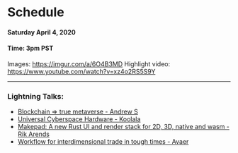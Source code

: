 # Schedule

#### Saturday April 4, 2020
#### **Time:** 3pm PST

Images: <https://imgur.com/a/6O4B3MD>
Highlight video: <https://www.youtube.com/watch?v=xz4o2RS5S9Y>

-------------------------------------------

### **Lightning Talks:**

- [Blockchain => true metaverse - Andrew S](https://youtu.be/I8c_mBX3TJo)
- [Universal Cyberspace Hardware - Koolala](https://youtu.be/UXbY4xIMMn0)
- [Makepad: A new Rust UI and render stack for 2D, 3D, native and wasm - Rik Arends](https://youtu.be/YT8CN30hjGo)
- [Workflow for interdimensional trade in tough times - Avaer](https://youtu.be/Ut3hiYfzwjY)
